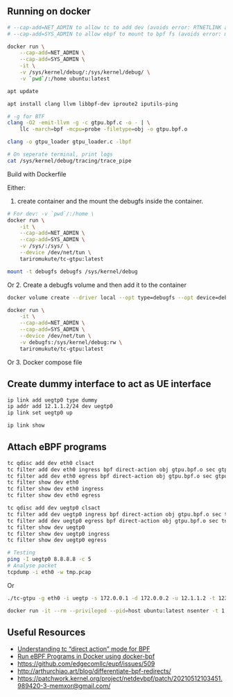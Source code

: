
## Running on docker

```bash
# --cap-add=NET_ADMIN to allow tc to add dev (avoids error: RTNETLINK answers: Operation not permitted)
# --cap-add=SYS_ADMIN to allow ebpf to mount to bpf fs (avoids error: mount --make-private /sys/fs/bpf failed: Operation not permitted)

docker run \
    --cap-add=NET_ADMIN \
    --cap-add=SYS_ADMIN \
    -it \
    -v /sys/kernel/debug/:/sys/kernel/debug/ \
    -v `pwd`/:/home ubuntu:latest

apt update

apt install clang llvm libbpf-dev iproute2 iputils-ping

# -g for BTF
clang -O2 -emit-llvm -g -c gtpu.bpf.c -o - | \
	llc -march=bpf -mcpu=probe -filetype=obj -o gtpu.bpf.o

clang -o gtpu_loader gtpu_loader.c -lbpf

# On seperate terminal, print logs
cat /sys/kernel/debug/tracing/trace_pipe
```

Build with Dockerfile

Either:
1. create container and the mount the debugfs inside the container.

```bash
# For dev: -v `pwd`/:/home \
docker run \
    -it \
    --cap-add=NET_ADMIN \
    --cap-add=SYS_ADMIN \
    -v /sys/:/sys/ \
    --device /dev/net/tun \
    tariromukute/tc-gtpu:latest

mount -t debugfs debugfs /sys/kernel/debug
```

Or
2. Create a debugfs volume and then add it to the container

```bash
docker volume create --driver local --opt type=debugfs --opt device=debugfs debugfs

docker run \
    -it \
    --cap-add=NET_ADMIN \
    --cap-add=SYS_ADMIN \
    --device /dev/net/tun \
    -v debugfs:/sys/kernel/debug:rw \
    tariromukute/tc-gtpu:latest
```

Or
3. Docker compose file

## Create dummy interface to act as UE interface

```bash
ip link add uegtp0 type dummy
ip addr add 12.1.1.2/24 dev uegtp0
ip link set uegtp0 up

ip link show
```
## Attach eBPF programs

```bash
tc qdisc add dev eth0 clsact
tc filter add dev eth0 ingress bpf direct-action obj gtpu.bpf.o sec gtpu_ingress
tc filter add dev eth0 egress bpf direct-action obj gtpu.bpf.o sec gtpu_egress
tc filter show dev eth0
tc filter show dev eth0 ingress
tc filter show dev eth0 egress

tc qdisc add dev uegtp0 clsact
tc filter add dev uegtp0 ingress bpf direct-action obj gtpu.bpf.o sec tnl_if_ingress
tc filter add dev uegtp0 egress bpf direct-action obj gtpu.bpf.o sec tnl_if_egress
tc filter show dev uegtp0
tc filter show dev uegtp0 ingress
tc filter show dev uegtp0 egress
```

```bash
# Testing
ping -I uegtp0 8.8.8.8 -c 5
# Analyse packet
tcpdump -i eth0 -w tmp.pcap
```

Or

```bash
./tc-gtpu -g eth0 -i uegtp -s 172.0.0.1 -d 172.0.0.2 -u 12.1.1.2 -t 1234 -q 9 -n 2
```

```bash
docker run -it --rm --privileged --pid=host ubuntu:latest nsenter -t 1 -m -u -n -i sh -c 'cat /proc/config.gz | gunzip | grep CONFIG_DEBUG_INFO_BTF'
```
## Useful Resources

- [Understanding tc “direct action” mode for BPF](https://qmonnet.github.io/whirl-offload/2020/04/11/tc-bpf-direct-action/)
- [Run eBPF Programs in Docker using docker-bpf](https://hemslo.io/run-ebpf-programs-in-docker-using-docker-bpf/)
- https://github.com/edgecomllc/eupf/issues/509
- http://arthurchiao.art/blog/differentiate-bpf-redirects/
- https://patchwork.kernel.org/project/netdevbpf/patch/20210512103451.989420-3-memxor@gmail.com/

